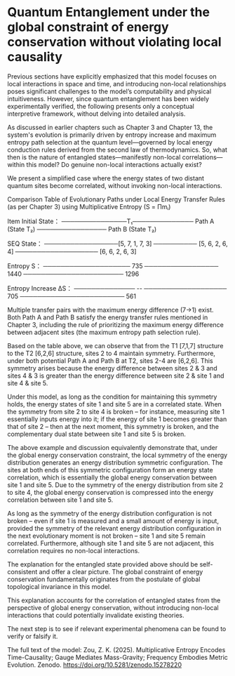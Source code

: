 # Quantum Entanglement under the global constraint of energy conservation without violating local causality

Previous sections have explicitly emphasized that this model focuses on local interactions in space and time, and introducing non-local relationships poses significant challenges to the model’s computability and physical intuitiveness. However, since quantum entanglement has been widely experimentally verified, the following presents only a conceptual interpretive framework, without delving into detailed analysis.

As discussed in earlier chapters such as Chapter 3 and Chapter 13, the system's evolution is primarily driven by entropy increase and maximum entropy path selection at the quantum level—governed by local energy conduction rules derived from the second law of thermodynamics. So, what then is the nature of entangled states—manifestly non-local correlations—within this model? Do genuine non-local interactions actually exist?

We present a simplified case where the energy states of two distant quantum sites become correlated, without invoking non-local interactions.

Comparison Table of Evolutionary Paths under Local Energy Transfer Rules (as per Chapter 3) using Multiplicative Entropy (S = Πmᵢ)

Item	Initial State： ───────────────T₁────────────── Path A (State T₂) ────────────────	Path B (State T₂)

SEQ State： ─────────────────[5, 7, 1, 7, 3] ────────── [5, 6, 2, 6, 4]	─────────────────── [6, 6, 2, 6, 3]

Entropy S：	──────────────────── 735 ───────────────── 1440 ─────────────────────── 1296

Entropy Increase ΔS：	  ────────────── --	─────────────────── 705 ──────────────────────── 561

Multiple transfer pairs with the maximum energy difference (7→1) exist. Both Path A and Path B satisfy the energy transfer rules mentioned in Chapter 3, including the rule of prioritizing the maximum energy difference between adjacent sites (the maximum entropy path selection rule).

Based on the table above, we can observe that from the T1 [7,1,7] structure to the T2 [6,2,6] structure, sites 2 to 4 maintain symmetry. Furthermore, under both potential Path A and Path B at T2, sites 2-4 are [6,2,6]. This symmetry arises because the energy difference between sites 2 & 3 and sites 4 & 3 is greater than the energy difference between site 2 & site 1 and site 4 & site 5.

Under this model, as long as the condition for maintaining this symmetry holds, the energy states of site 1 and site 5 are in a correlated state.
When the symmetry from site 2 to site 4 is broken – for instance, measuring site 1 essentially inputs energy into it; if the energy of site 1 becomes greater than that of site 2 – then at the next moment, this symmetry is broken, and the complementary dual state between site 1 and site 5 is broken.

The above example and discussion equivalently demonstrate that, under the global energy conservation constraint, the local symmetry of the energy distribution generates an energy distribution symmetric configuration. The sites at both ends of this symmetric configuration form an energy state correlation, which is essentially the global energy conservation between site 1 and site 5. Due to the symmetry of the energy distribution from site 2 to site 4, the global energy conservation is compressed into the energy correlation between site 1 and site 5.

As long as the symmetry of the energy distribution configuration is not broken – even if site 1 is measured and a small amount of energy is input, provided the symmetry of the relevant energy distribution configuration in the next evolutionary moment is not broken – site 1 and site 5 remain correlated. Furthermore, although site 1 and site 5 are not adjacent, this correlation requires no non-local interactions.

The explanation for the entangled state provided above should be self-consistent and offer a clear picture. The global constraint of energy conservation fundamentally originates from the postulate of global topological invariance in this model.

This explanation accounts for the correlation of entangled states from the perspective of global energy conservation, without introducing non-local interactions that could potentially invalidate existing theories.

The next step is to see if relevant experimental phenomena can be found to verify or falsify it.

The full text of the model: Zou, Z. K. (2025). Multiplicative Entropy Encodes Time-Causality; Gauge Mediates Mass-Gravity; Frequency Embodies Metric Evolution. Zenodo. https://doi.org/10.5281/zenodo.15278220
